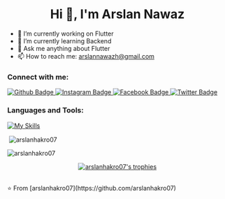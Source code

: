  <h1 align="center">Hi 👋, I'm Arslan Nawaz</h1>

- 🔭 I’m currently working on Flutter
- 🌱 I’m currently learning Backend
- 💬 Ask me anything about Flutter 
- 📫 How to reach me: arslannawazh@gmail.com
  
### Connect with me:
<div id="badges">
  <a href="https://github.com/arslanhakro07">
    <img src="https://img.shields.io/badge/Github-white?style=for-the-badge&logo=Github&logoColor=black" alt="Github Badge"/>
  </a>
   <a href="https://www.instagram.com/arslanhakro07">
    <img src="https://img.shields.io/badge/Instagram-purple?style=for-the-badge&logo=instagram&logoColor=white" alt="Instagram Badge"/>
  </a>
   <a href="https://fb.com/arslanhakro07">
    <img src="https://img.shields.io/badge/Facebook-blue?style=for-the-badge&logo=facebook&logoColor=white" alt="Facebook Badge"/>
  </a>
   <a href="https://twitter.com/arslanhakro07">
    <img src="https://img.shields.io/badge/Twitter-blue?style=for-the-badge&logo=twitter&logoColor=white" alt="Twitter Badge"/>
  </a>
</div>

### Languages and Tools:
[![My Skills](https://skillicons.dev/icons?i=flutter,dart,firebase,github,git,postman,figma,xd&perline=5)](https://skillicons.dev)





<p>&nbsp;<img align="center" src="https://github-readme-stats.vercel.app/api?username=arslanhakro07&show_icons=true&locale=en" alt="arslanhakro07" /></p>

<p><img align="center" src="https://github-readme-streak-stats.herokuapp.com/?user=arslanhakro07&" alt="arslanhakro07" /></p>
<p align="center">
  <a href="https://github.com/ryo-ma/github-profile-trophy"><img src="https://github-profile-trophy.vercel.app/?username=arslanhakro07&theme=radical&column=7&no-frame=true&&margin-w=15" alt="arslanhakro07's trophies" /></a>
 
</p>


<br>
⭐️ From [arslanhakro07](https://github.com/arslanhakro07)
